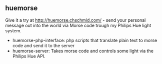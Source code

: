 ## huemorse

Give it a try at http://huemorse.chschmid.com/ - send your personal message out into the world via Morse code trough my Philips Hue light system.

* huemorse-php-interface: php scripts that translate plain text to morse code and send it to the server
* huemorse-server: Takes morse code and controls some light via the Philips Hue API.